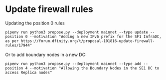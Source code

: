 
# Update firewall rules

Updating the position 0 rules
```
pipenv run python3 propose.py --deployment mainnet --type update --position 0 --motivation "Adding a new IPv6 prefix for the SF1 InfraDC, as per https://forum.dfinity.org/t/proposal-101816-update-firewall-rules/17944"
```

Or to add boundary nodes in a new DC:
```
pipenv run python3 propose.py --deployment mainnet --type add --position 4 --motivation "Allowing the Boundary Nodes in the SE1 DC to access Replica nodes"
```
